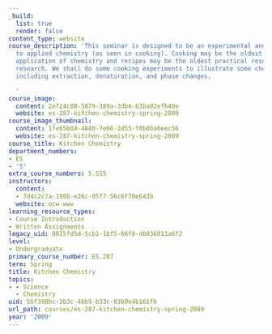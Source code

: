 ```yaml
---
_build:
  list: true
  render: false
content_type: website
course_description: 'This seminar is designed to be an experimental and hands-on approach
  to applied chemistry (as seen in cooking). Cooking may be the oldest and most widespread
  application of chemistry and recipes may be the oldest practical result of chemical
  research. We shall do some cooking experiments to illustrate some chemical principles,
  including extraction, denaturation, and phase changes.

  '
course_image:
  content: 2e724c08-5079-389a-3db4-b3ba02ef648e
  website: es-287-kitchen-chemistry-spring-2009
course_image_thumbnail:
  content: 1fe65b04-4880-7e66-2d55-f0b0ba6eec56
  website: es-287-kitchen-chemistry-spring-2009
course_title: Kitchen Chemistry
department_numbers:
- ES
- '5'
extra_course_numbers: 5.S15
instructors:
  content:
  - 7d4c2c7a-1986-e26c-05f7-56c6f78e643b
  website: ocw-www
learning_resource_types:
- Course Introduction
- Written Assignments
legacy_uid: 0815fd5d-5cb1-1bf5-66f8-d6836013a6f2
level:
- Undergraduate
primary_course_number: ES.287
term: Spring
title: Kitchen Chemistry
topics:
- - Science
  - Chemistry
uid: 5bf398bc-3b3c-4bb9-b33c-83b9e4b161f6
url_path: courses/es-287-kitchen-chemistry-spring-2009
year: '2009'
---
```

